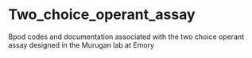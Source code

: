 # Two_choice_operant_assay
Bpod codes and documentation associated with the two choice operant assay designed in the Murugan lab at Emory
